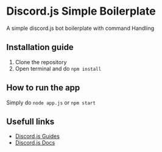 # Discord.js Simple Boilerplate
A simple discord.js bot boilerplate with command Handling

## Installation guide
1. Clone the repository 
2. Open terminal and do `npm install`

## How to run the app

Simply do `node app.js` or `npm start`

## Usefull links
- [Discord.js Guides](https://discordjs.guide/)
- [Discord.js Docs](https://discord.js.org/#/docs)